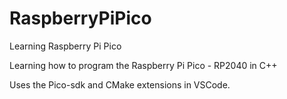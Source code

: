 # RaspberryPiPico
Learning Raspberry Pi Pico

Learning how to program the Raspberry Pi Pico - RP2040 in C++

Uses the Pico-sdk
and CMake extensions in VSCode.
